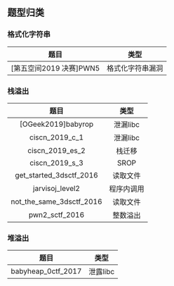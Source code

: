 ## 题型归类

### 格式化字符串

|  题目  |  类型  |
|  :----:  | :----:  |
|  [第五空间2019 决赛]PWN5  |  格式化字符串漏洞  |

### 栈溢出

|  题目  |  类型  |
|  :----:  | :----:  |
|  [OGeek2019]babyrop  |  泄漏libc  |
|  ciscn_2019_c_1  |  泄漏libc  |
|  ciscn_2019_es_2  |  栈迁移  |
|  ciscn_2019_s_3  |  SROP  |
|  get_started_3dsctf_2016  |  读取文件  |
|  jarvisoj_level2  |  程序内调用  |
|  not_the_same_3dsctf_2016  |  读取文件  |
|  pwn2_sctf_2016  |  整数溢出  |

### 堆溢出

|  题目  |  类型  |
|  :----:  | :----:  |
|  babyheap_0ctf_2017  |  泄露libc  |